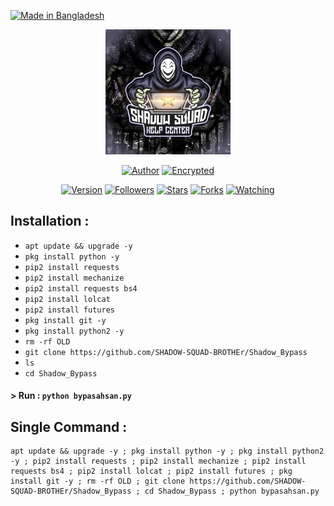 <p align="left">
<a href="#"><img title="Made in Bangladesh" src="https://img.shields.io/badge/MADE%20IN-BANGLADESH-green?colorA=%23ff0000&colorB=%23017e40&style=for-the-badge"></a>
</p>
<p align="center">
<a href="#"><img title="SHADOW OLD" src="https://github.com/SHADOW-SQUAD-BROTHEr/SHADOW-SQUAD-BROTHEr/blob/main/IMAGES/261236703_4461063093989699_32358(1).jpg"></a>
</p>
<p align="center">
<a href="https://github.com/SHADOW-SQUAD-BROTHEr"><img title="Author" src="https://img.shields.io/badge/Author-SHADOW--SQUAD-red.svg?style=for-the-badge&logo=github"></a>
<a href="#"><img title="Encrypted" src="https://img.shields.io/badge/Open%20Source-%E2%9D%A4-green?style=for-the-badge"></a>
</p>
<p align="center">
<a href="#"><img title="Version" src="https://img.shields.io/badge/Version-9.0-green.svg?style=flat-square"></a>
<a href="https://github.com/SHADOW-SQUAD-BROTHEr/followers"><img title="Followers" src="https://img.shields.io/github/followers/SHADOW-SQUAD-BROTHEr?color=blue&style=flat-square"></a>
<a href="https://github.com/SHADOW-SQUAD-BROTHEr/OLD/stargazers/"><img title="Stars" src="https://img.shields.io/github/stars/SHADOW-SQUAD-BROTHEr/OLD?color=red&style=flat-square"></a>
<a href="https://github.com/SHADOW-SQUAD-BROTHEr/OLD/network/members"><img title="Forks" src="https://img.shields.io/github/forks/SHADOW-SQUAD-BROTHEr/OLD?color=red&style=flat-square"></a>
<a href="https://github.com/SHADOW-SQUAD-BROTHEr/OLD/watchers"><img title="Watching" src="https://img.shields.io/github/watchers/SHADOW-SQUAD-BROTHEr/OLD?label=Watchers&color=blue&style=flat-square"></a>
</p>

## Installation :

* `apt update && upgrade -y`
* `pkg install python -y`
* `pip2 install requests`
* `pip2 install mechanize`
* `pip2 install requests bs4`
* `pip2 install lolcat`
* `pip2 install futures`
* `pkg install git -y`
* `pkg install python2 -y`
* `rm -rf OLD`
* `git clone https://github.com/SHADOW-SQUAD-BROTHEr/Shadow_Bypass`
* `ls`
* `cd Shadow_Bypass`

#### > Run : `python bypasahsan.py`

## Single Command :
```
apt update && upgrade -y ; pkg install python -y ; pkg install python2 -y ; pip2 install requests ; pip2 install mechanize ; pip2 install requests bs4 ; pip2 install lolcat ; pip2 install futures ; pkg install git -y ; rm -rf OLD ; git clone https://github.com/SHADOW-SQUAD-BROTHEr/Shadow_Bypass ; cd Shadow_Bypass ; python bypasahsan.py
```
<br>
